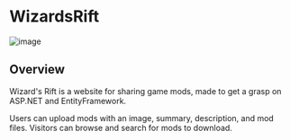 # WizardsRift

![image](https://user-images.githubusercontent.com/37914845/182661841-6397ceb9-7602-45c3-a0c9-6cb23544539c.png)

## Overview

Wizard's Rift is a website for sharing game mods, made to get a grasp on ASP.NET and EntityFramework.

Users can upload mods with an image, summary, description, and mod files. Visitors can browse and search for mods to download.

